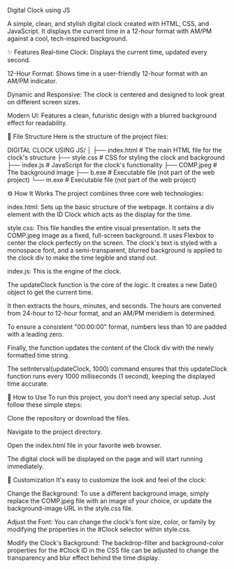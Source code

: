 Digital Clock using JS

A simple, clean, and stylish digital clock created with HTML, CSS, and JavaScript. It displays the current time in a 12-hour format with AM/PM against a cool, tech-inspired background.


✨ Features
Real-time Clock: Displays the current time, updated every second.

12-Hour Format: Shows time in a user-friendly 12-hour format with an AM/PM indicator.

Dynamic and Responsive: The clock is centered and designed to look great on different screen sizes.

Modern UI: Features a clean, futuristic design with a blurred background effect for readability.

📂 File Structure
Here is the structure of the project files:

DIGITAL CLOCK USING JS/
│
├── index.html         # The main HTML file for the clock's structure
├── style.css          # CSS for styling the clock and background
├── index.js           # JavaScript for the clock's functionality
├── COMP.jpeg          # The background image
├── b.exe              # Executable file (not part of the web project)
└── m.exe              # Executable file (not part of the web project)

⚙️ How It Works
The project combines three core web technologies:

index.html: Sets up the basic structure of the webpage. It contains a div element with the ID Clock which acts as the display for the time.

style.css: This file handles the entire visual presentation. It sets the COMP.jpeg image as a fixed, full-screen background. It uses Flexbox to center the clock perfectly on the screen. The clock's text is styled with a monospace font, and a semi-transparent, blurred background is applied to the clock div to make the time legible and stand out.

index.js: This is the engine of the clock.

The updateClock function is the core of the logic. It creates a new Date() object to get the current time.

It then extracts the hours, minutes, and seconds. The hours are converted from 24-hour to 12-hour format, and an AM/PM meridiem is determined.

To ensure a consistent "00:00:00" format, numbers less than 10 are padded with a leading zero.

Finally, the function updates the content of the Clock div with the newly formatted time string.

The setInterval(updateClock, 1000) command ensures that this updateClock function runs every 1000 milliseconds (1 second), keeping the displayed time accurate.

🚀 How to Use
To run this project, you don't need any special setup. Just follow these simple steps:

Clone the repository or download the files.

Navigate to the project directory.

Open the index.html file in your favorite web browser.

The digital clock will be displayed on the page and will start running immediately.

🎨 Customization
It's easy to customize the look and feel of the clock:

Change the Background: To use a different background image, simply replace the COMP.jpeg file with an image of your choice, or update the background-image URL in the style.css file.

Adjust the Font: You can change the clock's font size, color, or family by modifying the properties in the #Clock selector within style.css.

Modify the Clock's Background: The backdrop-filter and background-color properties for the #Clock ID in the CSS file can be adjusted to change the transparency and blur effect behind the time display.
